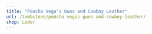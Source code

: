 ```yaml
---
title: "Poncho Vega's Guns and Cowboy Leather"
url: /tombstone/poncho-vegas-guns-and-cowboy-leather/
shop: Leder
---
```

